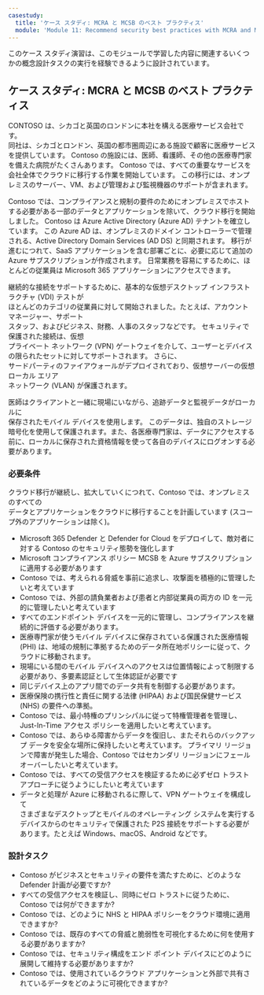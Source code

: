 ```yaml
---
casestudy:
  title: 'ケース スタディ: MCRA と MCSB のベスト プラクティス'
  module: 'Module 11: Recommend security best practices with MCRA and MCSB'
---
```

このケース スタディ演習は、このモジュールで学習した内容に関連するいくつかの概念設計タスクの実行を経験できるように設計されています。

## <a name="case-study-best-practices-with-mcra-and-mcsb"></a>ケース スタディ: MCRA と MCSB のベスト プラクティス
 
CONTOSO は、シカゴと英国のロンドンに本社を構える医療サービス会社です。  
同社は、シカゴとロンドン、英国の都市圏周辺にある施設で顧客に医療サービスを提供しています。  Contoso の施設には、医師、看護師、その他の医療専門家を備えた病院がたくさんあります。 Contoso では、すべての重要なサービスを会社全体でクラウドに移行する作業を開始しています。 この移行には、オンプレミスのサーバー、VM、および管理および監視機器のサポートが含まれます。

Contoso では、コンプライアンスと規制の要件のためにオンプレミスでホストする必要がある一部のデータとアプリケーションを除いて、クラウド移行を開始しました。 Contoso は Azure Active Directory (Azure AD) テナントを確立しています。 この Azure AD は、オンプレミスのドメイン コントローラーで管理される、Active Directory Domain Services (AD DS) と同期されます。 移行が進むにつれて、SaaS アプリケーションを含む部署ごとに、必要に応じて追加の Azure サブスクリプションが作成されます。 日常業務を容易にするために、ほとんどの従業員は Microsoft 365 アプリケーションにアクセスできます。  
 
継続的な接続をサポートするために、基本的な仮想デスクトップ インフラストラクチャ (VDI) テストが  
ほとんどのカテゴリの従業員に対して開始されました。たとえば、アカウント マネージャー、サポート  
スタッフ、およびビジネス、財務、人事のスタッフなどです。 セキュリティで保護された接続は、仮想  
プライベート ネットワーク (VPN) ゲートウェイを介して、ユーザーとデバイスの限られたセットに対してサポートされます。 さらに、  
サードパーティのファイアウォールがデプロイされており、仮想サーバーの仮想ローカル エリア  
ネットワーク (VLAN) が保護されます。  
 
医師はクライアントと一緒に現場にいながら、追跡データと監視データがローカルに  
保存されたモバイル デバイスを使用します。 このデータは、独自のストレージ  
暗号化を使用して保護されます。また、各医療専門家は、データにアクセスする前に、ローカルに保存された資格情報を使って各自のデバイスにログオンする必要があります。 
 
### <a name="requirements"></a>必要条件

クラウド移行が継続し、拡大していくにつれて、Contoso では、オンプレミスのすべての  
データとアプリケーションをクラウドに移行することを計画しています (スコープ外のアプリケーションは除く)。 

* Microsoft 365 Defender と Defender for Cloud をデプロイして、敵対者に対する Contoso のセキュリティ態勢を強化します 
* Microsoft コンプライアンス ポリシー MCSB を Azure サブスクリプションに適用する必要があります 
* Contoso では、考えられる脅威を事前に追求し、攻撃面を積極的に管理したいと考えています 
* Contoso では、外部の請負業者および患者と内部従業員の両方の ID を一元的に管理したいと考えています 
* すべてのエンドポイント デバイスを一元的に管理し、コンプライアンスを継続的に評価する必要があります。 
* 医療専門家が使うモバイル デバイスに保存されている保護された医療情報 (PHI) は、地域の規制に準拠するためのデータ所在地ポリシーに従って、クラウドに移動されます。 
* 現場にいる間のモバイル デバイスへのアクセスは位置情報によって制限する必要があり、多要素認証として生体認証が必要です  
* 同じデバイス上のアプリ間でのデータ共有を制御する必要があります。  
* 医療保険の携行性と責任に関する法律 (HIPAA) および国民保健サービス (NHS) の要件への準拠。 
* Contoso では、最小特権のプリンシパルに従って特権管理者を管理し、Just-In-Time アクセス ポリシーを適用したいと考えています。 
* Contoso では、あらゆる障害からデータを復旧し、またそれらのバックアップ データを安全な場所に保持したいと考えています。 プライマリ リージョンで障害が発生した場合、Contoso ではセカンダリ リージョンにフェールオーバーしたいと考えています。 
* Contoso では、すべての受信アクセスを検証するために必ずゼロ トラスト アプローチに従うようにしたいと考えています
* データと処理が Azure に移動されるに際して、VPN ゲートウェイを構成して  
さまざまなデスクトップとモバイルのオペレーティング システムを実行するデバイスからのセキュリティで保護された P2S 接続をサポートする必要が  
あります。たとえば Windows、macOS、Android などです。  

### <a name="design-tasks"></a>設計タスク

* Contoso がビジネスとセキュリティの要件を満たすために、どのような Defender 計画が必要ですか? 
* すべての受信アクセスを検証し、同時にゼロ トラストに従うために、Contoso では何ができますか? 
* Contoso では、どのように NHS と HIPAA ポリシーをクラウド環境に適用できますか? 
* Contoso では、既存のすべての脅威と脆弱性を可視化するために何を使用する必要がありますか? 
* Contoso では、セキュリティ構成をエンド ポイント デバイスにどのように展開して維持する必要がありますか? 
* Contoso では、使用されているクラウド アプリケーションと外部で共有されているデータをどのように可視化できますか? 